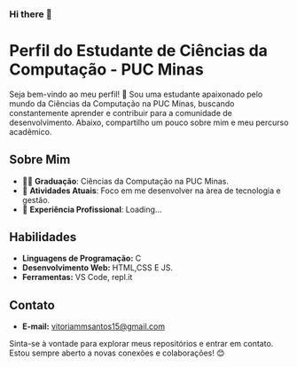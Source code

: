 ### Hi there 👋

# Perfil do Estudante de Ciências da Computação - PUC Minas

Seja bem-vindo ao meu perfil! 👋 Sou uma estudante apaixonado pelo mundo da Ciências da Computação na PUC Minas, buscando constantemente aprender e contribuir para a comunidade de desenvolvimento. Abaixo, compartilho um pouco sobre mim e meu percurso acadêmico.

## Sobre Mim

- 👨‍🎓 **Graduação**: Ciências da Computação na PUC Minas.
- 🌱 **Atividades Atuais**: Foco em me desenvolver na àrea de tecnologia e gestão.
- 💼 **Experiência Profissional**: Loading...

## Habilidades

- **Linguagens de Programação:**  C
- **Desenvolvimento Web:** HTML,CSS E JS.
- **Ferramentas:** VS Code, repl.it


## Contato

- **E-mail:** vitoriammsantos15@gmail.com

Sinta-se à vontade para explorar meus repositórios e entrar em contato. Estou sempre aberto a novas conexões e colaborações! 😊
